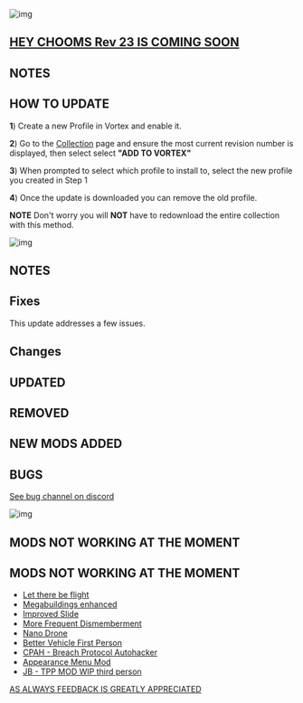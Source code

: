 ![img](https://s11.gifyu.com/images/Cuty-od-Dreams-Logo-YellowUP.png)

## [HEY CHOOMS Rev 23 IS COMING SOON](https://)

## NOTES

## HOW TO UPDATE

**1**) Create a new Profile in Vortex and enable it.

**2**) Go to the [Collection](https://next.nexusmods.com/cyberpunk2077/collections/ayfbwl?utm_source=copy&utm_medium=social&utm_campaign=share_collection) page and ensure the most current revision number is displayed, then select select **"ADD TO VORTEX"**

**3**) When prompted to select which profile to install to, select the new profile you created in Step 1

**4**) Once the update is downloaded you can remove the old profile.

**NOTE** Don't worry you will **NOT** have to redownload the entire collection with this method.

![img](https://i.imgur.com/wAJUpeU.png)

## NOTES

## Fixes

This update addresses a few issues.


## Changes 



## UPDATED


## REMOVED



## NEW MODS ADDED 


## BUGS

 [See bug channel on discord](https://discord.gg/xZNztPjA2u)
 
![img](https://i.imgur.com/wAJUpeU.png)

## MODS NOT WORKING AT THE MOMENT 

## MODS NOT WORKING AT THE MOMENT 

- [Let there be flight](https://)
- [Megabuildings enhanced](https://www.nexusmods.com/cyberpunk2077/mods/4924?tab=description)
- [Improved Slide](https://www.nexusmods.com/cyberpunk2077/mods/5533)
- [More Frequent Dismemberment](https://www.nexusmods.com/cyberpunk2077/mods/3694)
- [Nano Drone](https://www.nexusmods.com/cyberpunk2077/mods/3419?tab=description)
- [Better Vehicle First Person](https://www.nexusmods.com/cyberpunk2077/mods/2202)
- [CPAH - Breach Protocol Autohacker](https://www.nexusmods.com/cyberpunk2077/mods/955)
- [Appearance Menu Mod](https://www.nexusmods.com/cyberpunk2077/mods/790)
- [JB - TPP MOD WIP third person](https://www.nexusmods.com/cyberpunk2077/mods/669)

[AS ALWAYS FEEDBACK IS GREATLY APPRECIATED](https://)
